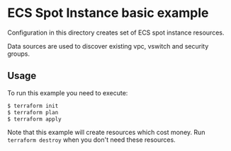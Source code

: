 # ECS Spot Instance basic example

Configuration in this directory creates set of ECS spot instance resources.

Data sources are used to discover existing vpc, vswitch and security groups.

## Usage

To run this example you need to execute:

```bash
$ terraform init
$ terraform plan
$ terraform apply
```

Note that this example will create resources which cost money. Run `terraform destroy` when you don't need these resources.
